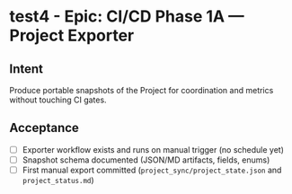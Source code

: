 <!--
title: Test4-Epic: CI/CD Phase 1A — Project Exporter
labels: ["test","epic","CI/CD-phase:phase-1a"]
assigness: ["mfortin014"]
uid: test4-ci-cd-phase1a-epic
children_uids: ["test4-ci-cd-phase1a-workflow","test4-ci-cd-phase1a-schema","test4-ci-cd-phase1a-first-export"]

# Project field mappings (exact names from our Project policy):
project: "test"
-->

# test4 - Epic: CI/CD Phase 1A — Project Exporter

## Intent

Produce portable snapshots of the Project for coordination and metrics without touching CI gates.

## Acceptance

- [ ] Exporter workflow exists and runs on manual trigger (no schedule yet)
- [ ] Snapshot schema documented (JSON/MD artifacts, fields, enums)
- [ ] First manual export committed (`project_sync/project_state.json` and `project_status.md`)
